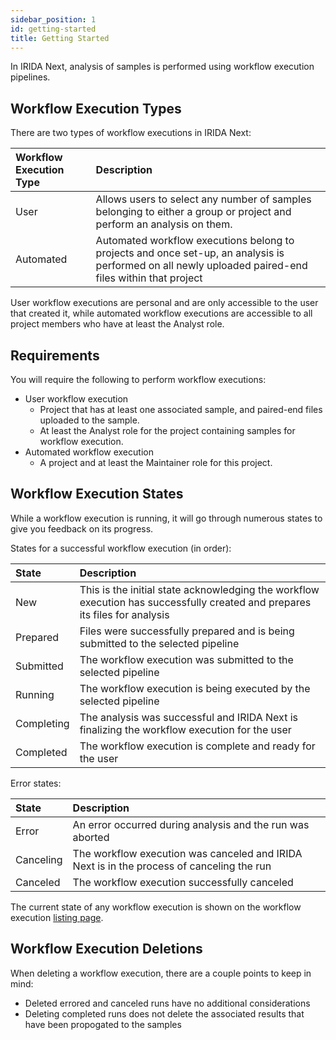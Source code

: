 ```yaml
---
sidebar_position: 1
id: getting-started
title: Getting Started
---
```


In IRIDA Next, analysis of samples is performed using workflow execution pipelines.

## Workflow Execution Types

There are two types of workflow executions in IRIDA Next:

| Workflow Execution Type | Description                                                                                                                     |
| :---------------------- | :------------------------------------------------------------------------------------------------------------------------------ |
| User                    | Allows users to select any number of samples belonging to either a group or project and perform an analysis on them.            |
| Automated               | Automated workflow executions belong to projects and once set-up, an analysis is performed on all newly uploaded paired-end files within that project |

User workflow executions are personal and are only accessible to the user that created it, while automated workflow executions are accessible to all project members who have at least the Analyst role.

## Requirements

You will require the following to perform workflow executions:
  - User workflow execution
    - Project that has at least one associated sample, and paired-end files uploaded to the sample.
    - At least the Analyst role for the project containing samples for workflow execution.
  - Automated workflow execution
    - A project and at least the Maintainer role for this project.

## Workflow Execution States

While a workflow execution is running, it will go through numerous states to give you feedback on its progress.

  States for a successful workflow execution (in order):

  | State      | Description                                                                                                                 |
  | :--------- | :-------------------------------------------------------------------------------------------------------------------------- |
  | New        | This is the initial state acknowledging the workflow execution has successfully created and prepares its files for analysis |
  | Prepared   | Files were successfully prepared and is being submitted to the selected pipeline                                            |
  | Submitted  | The workflow execution was submitted to the selected pipeline                                                               |
  | Running    | The workflow execution is being executed by the selected pipeline                                                           |
  | Completing | The analysis was successful and IRIDA Next is finalizing the workflow execution for the user                                |
  | Completed  | The workflow execution is complete and ready for the user                                                                   |

  Error states:

  | State     | Description                                                                                |
  | :-------- | :----------------------------------------------------------------------------------------- |
  | Error     | An error occurred during analysis and the run was aborted                                  |
  | Canceling | The workflow execution was canceled and IRIDA Next is in the process of canceling the run  |
  | Canceled  | The workflow execution successfully canceled                                               |

The current state of any workflow execution is shown on the workflow execution [listing page](../analysis/working-with-workflow-executions).

## Workflow Execution Deletions

When deleting a workflow execution, there are a couple points to keep in mind:
  - Deleted errored and canceled runs have no additional considerations
  - Deleting completed runs does not delete the associated results that have been propogated to the samples
